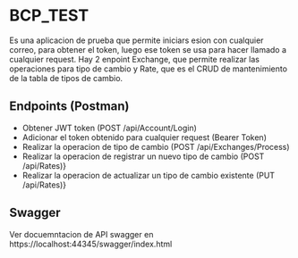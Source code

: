 # BCP_TEST
Es una aplicacion de prueba que permite iniciars esion con cualquier correo, para obtener el token, luego ese token se usa para hacer llamado a  cualquier request. 
Hay 2 enpoint Exchange, que permite realizar las operaciones para tipo de cambio y Rate, que es el CRUD de mantenimiento de la tabla de tipos de cambio.


## Endpoints (Postman)
* Obtener JWT token (POST /api/Account/Login)
* Adicionar el token obtenido para cualquier request (Bearer Token)
* Realizar la operacion de tipo de cambio (POST /api/Exchanges/Process)
* Realizar la operacion de registrar un nuevo tipo de cambio (POST /api/Rates)}
* Realizar la operacion de actualizar un tipo de cambio existente (PUT /api/Rates)}

## Swagger 
Ver docuemntacion de API swagger en https://localhost:44345/swagger/index.html
